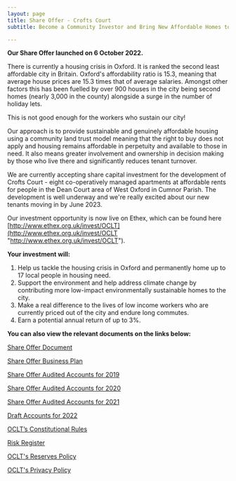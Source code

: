 ```yaml
---
layout: page
title: Share Offer - Crofts Court
subtitle: Become a Community Investor and Bring New Affordable Homes to Oxford!

---
```

**Our Share Offer launched on 6 October 2022.**

There is currently a housing crisis in Oxford. It is ranked the second least affordable city in Britain. Oxford's affordability ratio is 15.3, meaning that average house prices are 15.3 times that of average salaries. Amongst other factors this has been fuelled by over 900 houses in the city being second homes (nearly 3,000 in the county) alongside a surge in the number of holiday lets.

This is not good enough for the workers who sustain our city!

Our approach is to provide sustainable and genuinely affordable housing using a community land trust model meaning that the right to buy does not apply and housing remains affordable in perpetuity and available to those in need. It also means greater involvement and ownership in decision making by those who live there and significantly reduces tenant turnover.

We are currently accepting share capital investment for the development of Crofts Court - eight co-operatively managed apartments at affordable rents for people in the Dean Court area of West Oxford in Cumnor Parish. The development is well underway and we're really excited about our new tenants moving in by June 2023.

Our investment opportunity is now live on Ethex, which can be found here [http://www.ethex.org.uk/invest/OCLT](http://www.ethex.org.uk/invest/OCLT "http://www.ethex.org.uk/invest/OCLT").

**Your investment will:**

1. Help us tackle the housing crisis in Oxford and permanently home up to 17 local people in housing need.
2. Support the environment and help address climate change by contributing more low-impact environmentally sustainable homes to the city.
3. Make a real difference to the lives of low income workers who are currently priced out of the city and endure long commutes.
4. Earn a potential annual return of up to 3%.

**You can also view the relevant documents on the links below:**

[Share Offer Document](https://drive.google.com/file/d/14siM7SLb4ZL0ee51eZi2I6f_1N8MR6N3/view?usp=sharing)

[Share Offer Business Plan](https://drive.google.com/file/d/1bwEhCXWfcRP2lMVEj1KB1dLhvXdc-df1/view?usp=sharing)

[Share Offer Audited Accounts for 2019](https://drive.google.com/file/d/1DtUs2Rtob4AkzdN4O7jK1deDuiJ4UOaX/view?usp=sharing)

[Share Offer Audited Accounts for 2020](https://drive.google.com/file/d/1oMCv1H2Wn_rmC70wHfLUu0JNdzdDp9be/view?usp=sharing)

[Share Offer Audited Accounts for 2021](https://drive.google.com/file/d/1S2QY_z2K6UPCvEeUZr00Vgc9hc0psQDc/view?usp=sharing)

[Draft Accounts for 2022](https://drive.google.com/file/d/1qvMShlxVWFRmSWnj2x_Q-wQ6sNrInJXy/view?usp=sharing)

[OCLT’s Constitutional Rules](https://drive.google.com/file/d/1czp7zfSz13FuVLKFIbXhuA9uOI4ND4mX/view?usp=sharing)

[Risk Register](https://drive.google.com/file/d/18oiIH8r9P077-IJLRvSJnAxRzA3qa5aG/view?usp=sharing)

[OCLT's Reserves Policy](https://drive.google.com/file/d/1F6E8rwp2HhPiOLAJ24SB5PKHSkvvSw_i/view?usp=sharing)

[OCLT's Privacy Policy](https://docs.google.com/document/d/1SF7MvIpI2XiUhj8LI6G0qHwOlkjEoKfP/edit?usp=sharing&ouid=100976263688228205056&rtpof=true&sd=true)